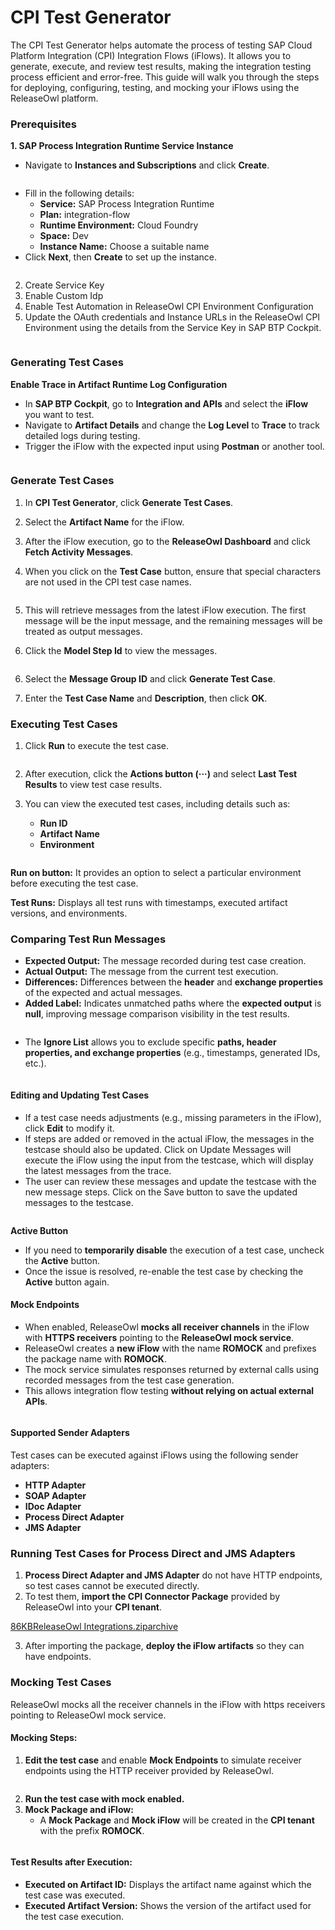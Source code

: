# CPI Test Generator

The CPI Test Generator helps automate the process of testing SAP Cloud Platform Integration (CPI) Integration Flows (iFlows). It allows you to generate, execute, and review test results, making the integration testing process efficient and error-free. This guide will walk you through the steps for deploying, configuring, testing, and mocking your iFlows using the ReleaseOwl platform.

### **Prerequisites** <a href="#pdf-page-ahecdlthytd4fxld4qwa-prerequisites" id="pdf-page-ahecdlthytd4fxld4qwa-prerequisites"></a>

**1. SAP Process Integration Runtime Service Instance**

* Navigate to **Instances and Subscriptions** and click **Create**.

<figure><img src="../../.gitbook/assets/image (6) (1) (1) (1) (1) (1).png" alt=""><figcaption></figcaption></figure>

* Fill in the following details:
  * **Service:** SAP Process Integration Runtime
  * **Plan:** integration-flow
  * **Runtime Environment:** Cloud Foundry
  * **Space:** Dev
  * **Instance Name:** Choose a suitable name
* Click **Next**, then **Create** to set up the instance.

<figure><img src="../../.gitbook/assets/image (1) (1) (1) (1) (1) (1) (1) (1) (1) (1) (1) (1) (1) (1) (1).png" alt=""><figcaption></figcaption></figure>

2. Create Service Key
3. Enable Custom Idp
4. Enable Test Automation in ReleaseOwl CPI Environment Configuration
5. Update the OAuth credentials and Instance URLs in the ReleaseOwl CPI Environment using the details from the Service Key in SAP BTP Cockpit.

<figure><img src="../../.gitbook/assets/image (2) (1) (1) (1) (1) (1) (1) (1) (1) (1) (1) (1).png" alt=""><figcaption></figcaption></figure>

### **Generating Test Cases** <a href="#pdf-page-ahecdlthytd4fxld4qwa-generating-test-cases" id="pdf-page-ahecdlthytd4fxld4qwa-generating-test-cases"></a>

**Enable Trace in Artifact Runtime Log Configuration**

* In **SAP BTP Cockpit**, go to **Integration and APIs** and select the **iFlow** you want to test.
* Navigate to **Artifact Details** and change the **Log Level** to **Trace** to track detailed logs during testing.
* Trigger the iFlow with the expected input using **Postman** or another tool.

<figure><img src="../../.gitbook/assets/image (67).png" alt=""><figcaption></figcaption></figure>

### **Generate Test Cases**

1. In **CPI Test Generator**, click **Generate Test Cases**.
2. Select the **Artifact Name** for the iFlow.
3. After the iFlow execution, go to the **ReleaseOwl Dashboard** and click **Fetch Activity Messages**.





4. When you click on the **Test Case** button, ensure that special characters are not used in the CPI test case names.&#x20;

<figure><img src="../../.gitbook/assets/image (1083).png" alt=""><figcaption></figcaption></figure>

5. This will retrieve messages from the latest iFlow execution. The first message will be the input message, and the remaining messages will be treated as output messages.



6. Click the **Model Step Id** to view the messages.

<figure><img src="../../.gitbook/assets/image (68).png" alt=""><figcaption></figcaption></figure>

6. Select the **Message Group ID** and click **Generate Test Case**.



7. Enter the **Test Case Name** and **Description**, then click **OK**.

### **Executing Test Cases** <a href="#pdf-page-ahecdlthytd4fxld4qwa-executing-test-cases" id="pdf-page-ahecdlthytd4fxld4qwa-executing-test-cases"></a>

1. Click **Run** to execute the test case.

<figure><img src="../../.gitbook/assets/image (69).png" alt=""><figcaption></figcaption></figure>

2. After execution, click the **Actions button (···)** and select **Last Test Results** to view test case results.
3.  You can view the executed test cases, including details such as:

    * **Run ID**
    * **Artifact Name**
    * **Environment**

    <figure><img src="../../.gitbook/assets/image (70).png" alt=""><figcaption></figcaption></figure>

**Run on button:** It provides an option to select a particular environment before executing the test case.

**Test Runs:** Displays all test runs with timestamps, executed artifact versions, and environments.

### **Comparing Test Run Messages**

* **Expected Output:** The message recorded during test case creation.
* **Actual Output:** The message from the current test execution.
* **Differences:** Differences between the **header** and **exchange properties** of the expected and actual messages.
* **Added Label:** Indicates unmatched paths where the **expected output** is **null**, improving message comparison visibility in the test results.

<figure><img src="../../.gitbook/assets/image (1084).png" alt=""><figcaption></figcaption></figure>

* The **Ignore List** allows you to exclude specific **paths, header properties, and exchange properties** (e.g., timestamps, generated IDs, etc.).

<figure><img src="../../.gitbook/assets/image (71).png" alt=""><figcaption></figcaption></figure>

#### **Editing and Updating Test Cases** <a href="#pdf-page-ahecdlthytd4fxld4qwa-editing-and-updating-test-cases" id="pdf-page-ahecdlthytd4fxld4qwa-editing-and-updating-test-cases"></a>

* If a test case needs adjustments (e.g., missing parameters in the iFlow), click **Edit** to modify it.
* If steps are added or removed in the actual iFlow, the messages in the testcase should also be updated. Click on Update Messages will execute the iFlow using the input from the testcase, which will display the latest messages from the trace.
* The user can review these messages and update the testcase with the new message steps. Click on the Save button to save the updated messages to the testcase.

<figure><img src="../../.gitbook/assets/image (72).png" alt=""><figcaption></figcaption></figure>

**Active Button**

* If you need to **temporarily disable** the execution of a test case, uncheck the **Active** button.
* Once the issue is resolved, re-enable the test case by checking the **Active** button again.

#### **Mock Endpoints** <a href="#pdf-page-ahecdlthytd4fxld4qwa-mock-endpoints" id="pdf-page-ahecdlthytd4fxld4qwa-mock-endpoints"></a>

* When enabled, ReleaseOwl **mocks all receiver channels** in the iFlow with **HTTPS receivers** pointing to the **ReleaseOwl mock service**.
* ReleaseOwl creates a **new iFlow** with the name **ROMOCK** and prefixes the package name with **ROMOCK**.
* The mock service simulates responses returned by external calls using recorded messages from the test case generation.
* This allows integration flow testing **without relying on actual external APIs**.

<figure><img src="../../.gitbook/assets/image (73).png" alt=""><figcaption></figcaption></figure>

#### **Supported Sender Adapters** <a href="#pdf-page-ahecdlthytd4fxld4qwa-supported-sender-adapters" id="pdf-page-ahecdlthytd4fxld4qwa-supported-sender-adapters"></a>

Test cases can be executed against iFlows using the following sender adapters:

* **HTTP Adapter**
* **SOAP Adapter**
* **IDoc Adapter**
* **Process Direct Adapter**
* **JMS Adapter**

### **Running Test Cases for Process Direct and JMS Adapters** <a href="#pdf-page-ahecdlthytd4fxld4qwa-running-test-cases-for-process-direct-and-jms-adapters" id="pdf-page-ahecdlthytd4fxld4qwa-running-test-cases-for-process-direct-and-jms-adapters"></a>

1. **Process Direct Adapter and JMS Adapter** do not have HTTP endpoints, so test cases cannot be executed directly.
2. To test them, **import the CPI Connector Package** provided by ReleaseOwl into your **CPI tenant**.

[86KBReleaseOwl Integrations.ziparchive](https://1890383800-files.gitbook.io/~/files/v0/b/gitbook-x-prod.appspot.com/o/spaces%2FDWyxe6hm5vqosFaByVgs%2Fuploads%2FSoq8ezi7D2ASogp1Jmzd%2FReleaseOwl%20Integrations.zip?alt=media\&token=ca7a467a-9cf2-4e1f-b2ba-e4e1bdbedd97)

3. After importing the package, **deploy the iFlow artifacts** so they can have endpoints.

### **Mocking Test Cases** <a href="#pdf-page-ahecdlthytd4fxld4qwa-mocking-test-cases" id="pdf-page-ahecdlthytd4fxld4qwa-mocking-test-cases"></a>

ReleaseOwl mocks all the receiver channels in the iFlow with https receivers pointing to ReleaseOwl mock service.

#### **Mocking Steps:**

1. **Edit the test case** and enable **Mock Endpoints** to simulate receiver endpoints using the HTTP receiver provided by ReleaseOwl.

<figure><img src="../../.gitbook/assets/image (74).png" alt=""><figcaption></figcaption></figure>

2. **Run the test case with mock enabled.**
3. **Mock Package and iFlow:**
   * A **Mock Package** and **Mock iFlow** will be created in the **CPI tenant** with the prefix **ROMOCK**.

<figure><img src="https://open.gitbook.com/~gitbook/image?url=https%3A%2F%2F1890383800-files.gitbook.io%2F%7E%2Ffiles%2Fv0%2Fb%2Fgitbook-x-prod.appspot.com%2Fo%2Fspaces%252FDWyxe6hm5vqosFaByVgs%252Fuploads%252Fjt6dpB8Ft6TrUofmpzX9%252Fimage.png%3Falt%3Dmedia%26token%3D60341cb7-5638-49e1-a7c1-ca8674b9653c&#x26;width=768&#x26;dpr=4&#x26;quality=100&#x26;sign=f89fa19a&#x26;sv=2" alt=""><figcaption></figcaption></figure>

#### **Test Results after Execution:**

* **Executed on Artifact ID:** Displays the artifact name against which the test case was executed.
* **Executed Artifact Version:** Shows the version of the artifact used for the test case execution.

<figure><img src="https://open.gitbook.com/~gitbook/image?url=https%3A%2F%2F1890383800-files.gitbook.io%2F%7E%2Ffiles%2Fv0%2Fb%2Fgitbook-x-prod.appspot.com%2Fo%2Fspaces%252FDWyxe6hm5vqosFaByVgs%252Fuploads%252FzG3aFFSnhzgWQgQtWI1P%252Fimage.png%3Falt%3Dmedia%26token%3Ddf8679cd-f220-41eb-85e4-97f728bbaff8&#x26;width=768&#x26;dpr=4&#x26;quality=100&#x26;sign=4da042d7&#x26;sv=2" alt=""><figcaption></figcaption></figure>
